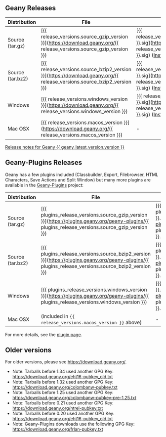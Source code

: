 ## Geany Releases

Distribution      | File          | GPG Signature | GPG Key
----------------- | ------------- | ------------- | -------------
Source (tar.gz)   | [{{ release_versions.source_gzip_version }}](https://download.geany.org/{{ release_versions.source_gzip_version }}) | [{{ release_versions.source_gzip_version }}.sig](https://download.geany.org/{{ release_versions.source_gzip_version }}.sig) ([Instructions][4]) | [colombanw-pubkey.txt][1]
Source (tar.bz2)  | [{{ release_versions.source_bzip2_version }}](https://download.geany.org/{{ release_versions.source_bzip2_version }}) | [{{ release_versions.source_bzip2_version }}.sig](https://download.geany.org/{{ release_versions.source_bzip2_version }}.sig) ([Instructions][4]) | [colombanw-pubkey.txt][1]
Windows           | [{{ release_versions.windows_version }}](https://download.geany.org/{{ release_versions.windows_version }}) | [{{ release_versions.windows_version }}.sig](https://download.geany.org/{{ release_versions.windows_version }}.sig) ([Instructions][4]) | [eht16-pubkey.txt][2]
Mac OSX           | [{{ release_versions.macos_version }}](https://download.geany.org/{{ release_versions.macos_version }}) | - | -

[Release notes for Geany {{ geany_latest_version.version }}][3]


## Geany-Plugins Releases

Geany has a few plugins included (Classbuilder, Export, Filebrowser, HTML Characters, Save Actions and Split Window)
but many more plugins are available in the [Geany-Plugins][5] project:

Distribution      | File          | GPG Signature | GPG Key
----------------- | ------------- | ------------- | -------------
Source (tar.gz)   | [{{ plugins_release_versions.source_gzip_version }}](https://plugins.geany.org/geany-plugins/{{ plugins_release_versions.source_gzip_version }}) | [{{ plugins_release_versions.source_gzip_version }}.sig](https://plugins.geany.org/geany-plugins/{{ plugins_release_versions.source_gzip_version }}.sig) ([Instructions][4]) | [frlan-pubkey.txt][6]
Source (tar.bz2)  | [{{ plugins_release_versions.source_bzip2_version }}](https://plugins.geany.org/geany-plugins/{{ plugins_release_versions.source_bzip2_version }}) | [{{ plugins_release_versions.source_bzip2_version }}.sig](https://plugins.geany.org/geany-plugins/{{ plugins_release_versions.source_bzip2_version }}.sig) ([Instructions][4]) | [frlan-pubkey.txt][6]
Windows           | [{{ plugins_release_versions.windows_version }}](https://plugins.geany.org/geany-plugins/{{ plugins_release_versions.windows_version }}) | [{{ plugins_release_versions.windows_version }}.sig](https://plugins.geany.org/geany-plugins/{{ plugins_release_versions.windows_version }}.sig) ([Instructions][4]) | [frlan-pubkey.txt][6]
Mac OSX           | (included in `{{ release_versions.macos_version }}` above) | - | -

For more details, see the [plugin page][5].


## Older versions

For older versions, please see https://download.geany.org/.

- Note: Tarballs before 1.34 used another GPG Key: https://download.geany.org/eht16-pubkey_old.txt
- Note: Tarballs before 1.32 used another GPG Key: https://download.geany.org/colombanw-pubkey.txt
- Note: Tarballs before 1.25 used another GPG Key: https://download.geany.org/colombanw-pubkey-pre-1.25.txt
- Note: Tarballs before 0.21 used another GPG Key: https://download.geany.org/ntrel-pubkey.txt
- Note: Tarballs before 0.20 used another GPG Key: https://download.geany.org/eht16-pubkey_old.txt
- Note: Geany-Plugins downloads use the following GPG Key: https://download.geany.org/frlan-pubkey.txt

[1]: https://download.geany.org/colombanw-pubkey.txt
[2]: https://download.geany.org/eht16-pubkey.txt
[3]: /documentation/releasenotes/
[4]: /support/verify-gpg-signature/
[5]: /support/plugins/
[6]: https://download.geany.org/frlan-pubkey.txt
